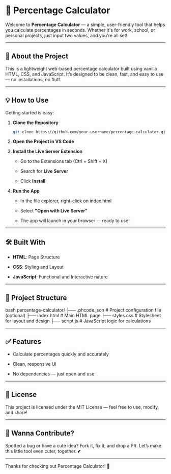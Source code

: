 # 🎯 Percentage Calculator

Welcome to **Percentage Calculator** — a simple, user-friendly tool that helps you calculate percentages in seconds. Whether it's for work, school, or personal projects, just input two values, and you're all set!

---

## 📌 About the Project

This is a lightweight web-based percentage calculator built using vanilla HTML, CSS, and JavaScript. It’s designed to be clean, fast, and easy to use — no installations, no fluff.

---

## 💡 How to Use

Getting started is easy:

1. **Clone the Repository**

   ```bash
   git clone https://github.com/your-username/percentage-calculator.git
   

2. **Open the Project in VS Code**
   
3. **Install the Live Server Extension**

   - Go to the Extensions tab (Ctrl + Shift + X)

   - Search for **Live Server**

   - Click **Install**
  

4. **Run the App**

   - In the file explorer, right-click on index.html

   - Select **"Open with Live Server"**

   - The app will launch in your browser — ready to use!
  

---

## 🛠️ Built With

- **HTML**: Page Structure

- **CSS**: Styling and Layout

- **JavaScript**: Functional and Interactive nature

---

## 📂 Project Structure

bash
percentage-calculator/
├── .phcode.json       # Project configuration file (optional)
├── index.html         # Main HTML page
├── styles.css         # Stylesheet for layout and design
├── script.js          # JavaScript logic for calculations


---

## ✅ Features

- Calculate percentages quickly and accurately
  
- Clean, responsive UI
  
- No dependencies — just open and use

---

## 📄 License

This project is licensed under the MIT License — feel free to use, modify, and share!

---

## 💌 Wanna Contribute?

Spotted a bug or have a cute idea? Fork it, fix it, and drop a PR.
Let’s make this little tool even cuter, together. 💕

---

Thanks for checking out Percentage Calculator! 🙌
